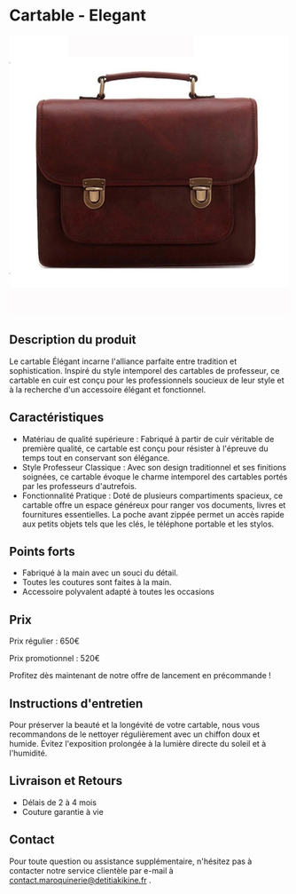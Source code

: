 # Cartable - Elegant

![Image du sac à main](/public/cartable-elegant.jpg)

## Description du produit

Le cartable Élégant incarne l'alliance parfaite entre tradition et sophistication. Inspiré du style intemporel des cartables de professeur, ce cartable en cuir est conçu pour les professionnels soucieux de leur style et à la recherche d'un accessoire élégant et fonctionnel.

## Caractéristiques

- Matériau de qualité supérieure : Fabriqué à partir de cuir véritable de première qualité, ce cartable est conçu pour résister à l'épreuve du temps tout en conservant son élégance.
- Style Professeur Classique : Avec son design traditionnel et ses finitions soignées, ce cartable évoque le charme intemporel des cartables portés par les professeurs d'autrefois.
- Fonctionnalité Pratique : Doté de plusieurs compartiments spacieux, ce cartable offre un espace généreux pour ranger vos documents, livres et fournitures essentielles. La poche avant zippée permet un accès rapide aux petits objets tels que les clés, le téléphone portable et les stylos.

## Points forts

- Fabriqué à la main avec un souci du détail.
- Toutes les coutures sont faites à la main.
- Accessoire polyvalent adapté à toutes les occasions

## Prix

Prix régulier : 650€

Prix promotionnel : 520€

Profitez dès maintenant de notre offre de lancement en précommande !

## Instructions d'entretien

Pour préserver la beauté et la longévité de votre cartable, nous vous recommandons de le nettoyer régulièrement avec un chiffon doux et humide. Évitez l'exposition prolongée à la lumière directe du soleil et à l'humidité.

## Livraison et Retours

- Délais de 2 à 4 mois
- Couture garantie à vie

## Contact

Pour toute question ou assistance supplémentaire, n'hésitez pas à contacter notre service clientèle par e-mail à contact.maroquinerie@detitiakikine.fr .

